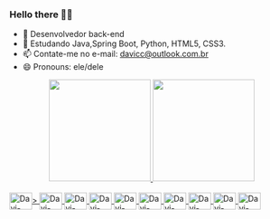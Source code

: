 ### Hello there 🖖🏻


- 🔭 Desenvolvedor back-end
- 🌱 Estudando Java,Spring Boot, Python, HTML5, CSS3.
- 📫 Contate-me no e-mail: davicc@outlook.com.br
- 😄 Pronouns: ele/dele

<div align="center">
  <a href="https://github.com/DaviMacielCavalcante">
  <img height="180em" src="https://github-readme-stats.vercel.app/api?username=DaviMacielCavalcante&show_icons=true&theme=dark&include_all_commits=true&count_private=true"/>
  <img height="180em" src="https://github-readme-stats.vercel.app/api/top-langs/?username=DaviMacielCavalcante&layout=compact&langs_count=7&theme=dark"/>
</div>
<div style="display: inline_block"><br>
  <img align="center" alt="Davi-Java" height="30" width="40" src="https://cdn.jsdelivr.net/gh/devicons/devicon/icons/java/java-original.svg" />>
  <img align="center" alt="Davi-Springboot" height="30" width="40" src="https://cdn.jsdelivr.net/gh/devicons/devicon/icons/spring/spring-original.svg" />
  <img align="center" alt="Davi-Linux" height="30" width="40" src="https://cdn.jsdelivr.net/gh/devicons/devicon/icons/linux/linux-original.svg" />
  <img align="center" alt="Davi-Git" height="30" width="40" src="https://cdn.jsdelivr.net/gh/devicons/devicon/icons/git/git-original.svg" />
  <img align="center" alt="Davi-Github" height="30" width="40" src="https://cdn.jsdelivr.net/gh/devicons/devicon/icons/github/github-original-wordmark.svg" />        
  <img align="center" alt="Davi-Python" height="30" width="40" src="https://cdn.jsdelivr.net/gh/devicons/devicon/icons/python/python-original.svg" />
  <img align="center" alt="Davi-HTML5" height="30" width="40" src="https://cdn.jsdelivr.net/gh/devicons/devicon/icons/html5/html5-original.svg" />
  <img align="center" alt="Davi-CSS3" height="30" width="40" src="https://cdn.jsdelivr.net/gh/devicons/devicon/icons/css3/css3-original.svg" />
  <img align="center" alt="Davi-MySQL" height="30" width="40" src="https://cdn.jsdelivr.net/gh/devicons/devicon/icons/mysql/mysql-original-wordmark.svg" />
  <img align="center" alt="Davi-PostgreSQL" height="30" width="40" src="https://cdn.jsdelivr.net/gh/devicons/devicon/icons/postgresql/postgresql-original-wordmark.svg" />
